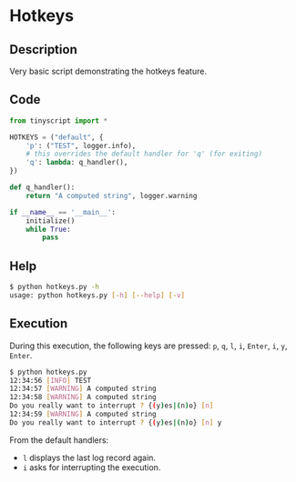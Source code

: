 # Hotkeys

## Description

Very basic script demonstrating the hotkeys feature.

## Code

```python hl_lines="3 4 5 6 7 9 10"
from tinyscript import *

HOTKEYS = ("default", {
    'p': ("TEST", logger.info),
    # this overrides the default handler for 'q' (for exiting)
    'q': lambda: q_handler(),
})

def q_handler():
    return "A computed string", logger.warning

if __name__ == '__main__':
    initialize()
    while True:
        pass
```

## Help

```sh
$ python hotkeys.py -h
usage: python hotkeys.py [-h] [--help] [-v]

```

## Execution

During this execution, the following keys are pressed: `p`, `q`, `l`, `i`, `Enter`, `i`, `y`, `Enter`.

```sh hl_lines="1"
$ python hotkeys.py 
12:34:56 [INFO] TEST
12:34:57 [WARNING] A computed string
12:34:58 [WARNING] A computed string
Do you really want to interrupt ? {(y)es|(n)o} [n] 
12:34:59 [WARNING] A computed string
Do you really want to interrupt ? {(y)es|(n)o} [n] y

```

From the default handlers:

- `l` displays the last log record again.
- `i` asks for interrupting the execution.
